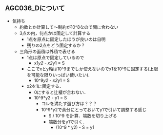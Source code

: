 ## AGC036_Dについて

- 気持ち
    - 約数とか計算して～制約が10^8なので間に合わない
    - 3点の内，何点かは固定して計算する
        - 1点を原点に固定したほうが良いのは自明
        - 残りの2点をどう固定するか？
    - 三角形の面積は外積で表せる
        - 1点は原点で固定しているので
            - x1*y2 - x2*y1 = S
        - ここでxとy軸は10^9までしか使えないのでx1を10^9に固定する(上限を可能な限りいっぱい使いたい).
            - 10^9*y2 - x2*y1 = S
        - x2を1に固定する．
            - 0にすると辻褄が合わない．
            - 10^9*y2 - y1 = S 
                - コレを満たす選び方は？？？
                - 10^9*y2で余分にとっておいてy1で引いて調整する感じ
                    - S / 10^9 を計算．端数を切り上げる
                    - 端数分をy1で引く．
                        - (10^9 * y2) - S = y1